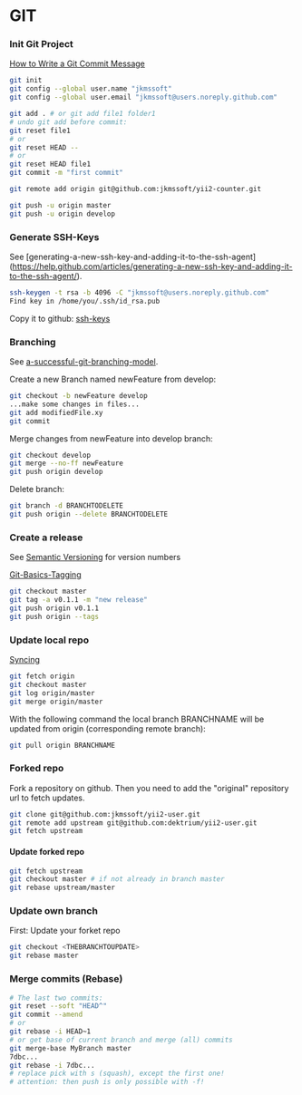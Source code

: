 GIT
===

### Init Git Project

[How to Write a Git Commit Message](http://chris.beams.io/posts/git-commit/)

```bash
git init
git config --global user.name "jkmssoft"
git config --global user.email "jkmssoft@users.noreply.github.com"

git add . # or git add file1 folder1
# undo git add before commit:
git reset file1
# or
git reset HEAD --
# or
git reset HEAD file1
git commit -m "first commit"

git remote add origin git@github.com:jkmssoft/yii2-counter.git

git push -u origin master
git push -u origin develop
```

### Generate SSH-Keys

See [generating-a-new-ssh-key-and-adding-it-to-the-ssh-agent]
(https://help.github.com/articles/generating-a-new-ssh-key-and-adding-it-to-the-ssh-agent/).

```bash
ssh-keygen -t rsa -b 4096 -C "jkmssoft@users.noreply.github.com"
Find key in /home/you/.ssh/id_rsa.pub
```
Copy it to github: [ssh-keys](https://github.com/settings/keys)

### Branching

See [a-successful-git-branching-model](http://nvie.com/posts/a-successful-git-branching-model/).

Create a new Branch named newFeature from develop:
```bash
git checkout -b newFeature develop
...make some changes in files...
git add modifiedFile.xy
git commit
```

Merge changes from newFeature into develop branch:
```bash
git checkout develop
git merge --no-ff newFeature
git push origin develop
```

Delete branch:
```bash
git branch -d BRANCHTODELETE
git push origin --delete BRANCHTODELETE
```

### Create a release

See [Semantic Versioning](http://semver.org/) for version numbers

[Git-Basics-Tagging](https://git-scm.com/book/en/v2/Git-Basics-Tagging)

```bash
git checkout master
git tag -a v0.1.1 -m "new release"
git push origin v0.1.1
git push origin --tags
```

### Update local repo

[Syncing](https://www.atlassian.com/git/tutorials/syncing/)

```bash
git fetch origin
git checkout master
git log origin/master
git merge origin/master
```

With the following command the local branch BRANCHNAME will be updated from origin (corresponding remote branch):
```bash
git pull origin BRANCHNAME
```

### Forked repo

Fork a repository on github. Then you need to add the "original" repository url to fetch updates.
```bash
git clone git@github.com:jkmssoft/yii2-user.git
git remote add upstream git@github.com:dektrium/yii2-user.git
git fetch upstream
```

#### Update forked repo

```bash
git fetch upstream
git checkout master # if not already in branch master
git rebase upstream/master
```

### Update own branch

First: Update your forket repo

```bash
git checkout <THEBRANCHTOUPDATE>
git rebase master
```

### Merge commits (Rebase)

```bash
# The last two commits:
git reset --soft "HEAD^"
git commit --amend
# or
git rebase -i HEAD~1
# or get base of current branch and merge (all) commits
git merge-base MyBranch master
7dbc...
git rebase -i 7dbc...
# replace pick with s (squash), except the first one!
# attention: then push is only possible with -f! 
```
